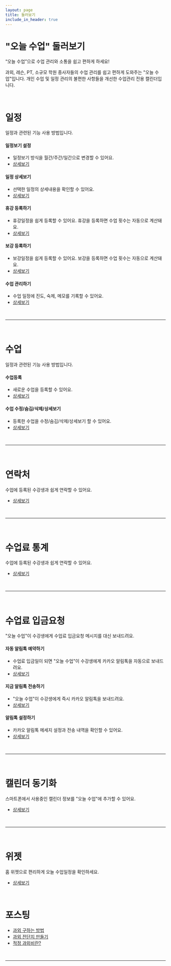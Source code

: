 ```yaml
---
layout: page
title: 둘러보기
include_in_header: true
---
```


# "오늘 수업" 둘러보기
“오늘 수업”으로 수업 관리와 소통을 쉽고 편하게 하세요!

과외, 레슨, PT, 소규모 학원 종사자들의 수업 관리를 쉽고 편하게 도와주는 "오늘 수업"입니다. 개인 수업 및 일정 관리의 불편한 사항들을 개선한 수업관리 전용 캘린더입니다.

<br>

# **일정**
일정과 관련된 기능 사용 방법입니다.

#### 일정보기 설정
- 일정보기 방식을 월간/주간/일간으로 변경할 수 있어요.
- [상세보기](https://genio03.notion.site/4576b2975bff4617bab2872f5ee1d064)

#### 일정 상세보기
- 선택한 일정의 상세내용을 확인할 수 있어요.
- [상세보기](https://genio03.notion.site/60ef5f8df70b4859a13cb91f6bd4c9fc)

#### 휴강 등록하기
- 휴강일정을 쉽게 등록할 수 있어요. 휴강을 등록하면 수업 횟수는 자동으로 계산돼요.
- [상세보기](https://genio03.notion.site/8a8b92758c5f48f085ac4bc360066c50)

#### 보강 등록하기
- 보강일정을 쉽게 등록할 수 있어요. 보강을 등록하면 수업 횟수는 자동으로 계산돼요.
- [상세보기](https://genio03.notion.site/cffd9e796ad54cc59ba49e3c8ad8a6be)

#### 수업 관리하기
- 수업 일정에 진도, 숙제, 메모를 기록할 수 있어요.
- [상세보기](https://genio03.notion.site/cffd9e796ad54cc59ba49e3c8ad8a6be)

<br>

________
<br>

# **수업**
일정과 관련된 기능 사용 방법입니다.

#### 수업등록
- 새로운 수업을 등록할 수 있어요.
- [상세보기](https://genio03.notion.site/aa301476fa4640b89d1fad4dec58ca91)

#### 수업 수정/숨김/삭제/상세보기
- 등록한 수업을 수정/숨김/삭제/상세보기 할 수 있어요.
- [상세보기](https://genio03.notion.site/eae628f97507495e82d758ad19a1169e)

<br>

________
<br>

# **연락처**
수업에 등록된 수강생과 쉽게 연락할 수 있어요.
- [상세보기](https://genio03.notion.site/79ce9ce9d6dc405bb33f3b7f3544fbea)

<br>

________
<br>

# **수업료 통계**
수업에 등록된 수강생과 쉽게 연락할 수 있어요.
- [상세보기](https://genio03.notion.site/969b672169e44ac9ac58008e54d6a1d0)

<br>

________
<br>

# **수업료 입금요청**
"오늘 수업"이 수강생에게 수업료 입금요청 메시지를 대신 보내드려요.

#### 자동 알림톡 예약하기
- 수업료 입금일이 되면 "오늘 수업"이 수강생에게 카카오 알림톡을 자동으로 보내드려요.
- [상세보기](https://genio03.notion.site/3f3ef37b77414308b453caabf710d69b)

#### 지금 알림톡 전송하기
- "오늘 수업"이 수강생에게 즉시 카카오 알림톡을 보내드려요.
- [상세보기](https://genio03.notion.site/4ad0fa1520fd43db83946e0ce5a24f01)

#### 알림톡 설정하기
- 카카오 알림톡 메세지 설정과 전송 내역을 확인할 수 있어요.
- [상세보기](https://genio03.notion.site/074a3fc0a84346c7a4a023d1dd57ba9d)

<br>

________
<br>

# **캘린더 동기화**
스마트폰에서 사용중인 캘린더 정보를 "오늘 수업"에 추가할 수 있어요.
- [상세보기](https://genio03.notion.site/2beffb15f4ac41c7a7628a02daeaaac2)

<br>

________
<br>

# **위젯**
홈 위젯으로 편리하게 오늘 수업일정을 확인하세요.
- [상세보기](https://genio03.notion.site/bed685557f8344c986b027a156b1602d)

<br>

# **포스팅**
- [과외 구하는 방법](https://seungku.github.io/post1)
- [과외 전단지 만들기](https://seungku.github.io/post2)
- [적정 과외비란?](https://seungku.github.io/post3)
  
<br>

________
<br>
